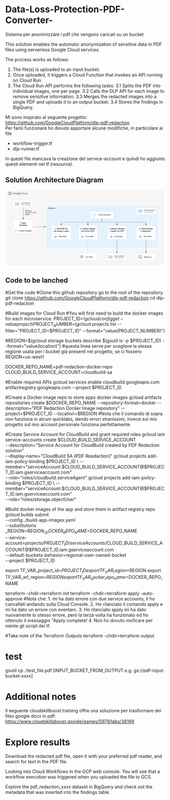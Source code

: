 # Data-Loss-Protection-PDF-Converter-
Sistema per anonimizzare i pdf che vengono caricati su un bucket 

This solution enables the automatic anonymization of sensitive data in PDF files using serverless Google Cloud services.

The process works as follows:
1. The file(s) is uploaded to an input bucket.
2. Once uploaded, it triggers a Cloud Function that invokes an API running on Cloud Run.
3. The Cloud Run API performs the following tasks:
   3.1 Splits the PDF into individual images, one per page.
   3.2 Calls the DLP API for each image to remove sensitive information.
   3.3 Merges the redacted images into a single PDF and uploads it to an output bucket.
   3.4 Stores the findings in BigQuery.

Mi sono inspirato al seguente progetto: https://github.com/GoogleCloudPlatform/dlp-pdf-redaction   
Per farlo funzionare ho dovuto apportare alcune modifiche, in particolare ai file 
- workflow-trigger.tf
- dlp-runner.tf

In questi file mancava la creazione del service-account e quindi ho aggiunto questi elementi nel tf (resource).


## Solution Architecture Diagram
![Solution Architecture Diagram](architecture-diagram.png)


## Code to be lanched

#Get the code
#Clone this github repository go to the root of the repository.
git clone https://github.com/GoogleCloudPlatform/dlp-pdf-redaction
cd dlp-pdf-redaction

#Build images for Cloud Run
#You will first need to build the docker images for each microservice.
PROJECT_ID=$(gcloud config get-value project)
PROJECT_NUMBER=$(gcloud projects list --filter="PROJECT_ID=$PROJECT_ID" --format="value(PROJECT_NUMBER)")

#REGION=$(gcloud storage buckets describe $(gsutil ls -p $PROJECT_ID) --format="value(location)")   #questa linea serve per scegliere la stessa regione usata per i bucket già presenti nel progetto, se ci fossero
REGION=us-west1

DOCKER_REPO_NAME=pdf-redaction-docker-repo
CLOUD_BUILD_SERVICE_ACCOUNT=cloudbuild-sa

#Enable required APIs
gcloud services enable cloudbuild.googleapis.com artifactregistry.googleapis.com --project $PROJECT_ID

#Create a Docker image repo to store apps docker images
gcloud artifacts repositories create $DOCKER_REPO_NAME --repository-format=docker --description="PDF Redaction Docker Image repository" --project=$PROJECT_ID --location=$REGION
#Nota che il comando di sopra non funziona in alcuni quicklabs, dando errori stranissimi, invece sul mio progetto sul mio account personale funziona perfettamente.

#Create Service Account for CloudBuild and grant required roles
gcloud iam service-accounts create $CLOUD_BUILD_SERVICE_ACCOUNT \
  --description="Service Account for CloudBuild created by PDF Redaction solution" \
  --display-name="CloudBuild SA (PDF Readaction)"
gcloud projects add-iam-policy-binding $PROJECT_ID \
  --member="serviceAccount:$CLOUD_BUILD_SERVICE_ACCOUNT@$PROJECT_ID.iam.gserviceaccount.com" \
  --role="roles/cloudbuild.serviceAgent"
gcloud projects add-iam-policy-binding $PROJECT_ID \
  --member="serviceAccount:$CLOUD_BUILD_SERVICE_ACCOUNT@$PROJECT_ID.iam.gserviceaccount.com" \
  --role="roles/storage.objectUser"

#Build docker images of the app and store them in artifact registry repo
gcloud builds submit \
  --config ./build-app-images.yaml \
  --substitutions _REGION=$REGION,_DOCKER_REPO_NAME=$DOCKER_REPO_NAME \
  --service-account=projects/$PROJECT_ID/serviceAccounts/$CLOUD_BUILD_SERVICE_ACCOUNT@$PROJECT_ID.iam.gserviceaccount.com \
  --default-buckets-behavior=regional-user-owned-bucket \
  --project $PROJECT_ID

export TF_VAR_project_id=$PROJECT_ID
export TF_VAR_region=$REGION
export TF_VAR_wf_region=$REGION
export TF_VAR_docker_repo_name=$DOCKER_REPO_NAME

terraform -chdir=terraform init
terraform -chdir=terraform apply -auto-approve
#Nota che: 1. mi ha dato errore con due service accounts, li ho cancellati andando sulla Cloud Console. 2. Ho rilanciato il comando apply e mi ha dato un errore con eventarc. 3. Ho rilanciato apply mi ha dato nuovamente lo stesso errore, però la terza volta ha funzionato ed ho ottenuto il messaggio "Apply complete! 4. Non ho dovuto moficare per niente gli script dei tf.


#Take note of the Terraform Outputs
terraform -chdir=terraform output

# test
gsutil cp ./test_file.pdf [INPUT_BUCKET_FROM_OUTPUT e.g. gs://pdf-input-bucket-xxxx]



# Additional notes
Il seguente cloudskillboost training offre una soluzione per trasformare dei files google docx in pdf: https://www.cloudskillsboost.google/games/5979/labs/38169


# Explore results
Download the redacted pdf file, open it with your preferred pdf reader, and search for text in the PDF file.

Looking into Cloud Workflows in the GCP web console. You will see that a workflow execution was triggered when you uploaded the file to GCS.

Explore the pdf_redaction_xxxx dataset in BigQuery and check out the metadata that was inserted into the findings table.
